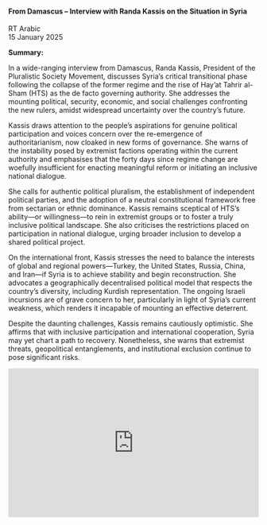 <h4>From Damascus – Interview with Randa Kassis on the Situation in Syria</h4>

RT Arabic  
15 January 2025

<b>Summary:</b>

In a wide-ranging interview from Damascus, Randa Kassis, President of the Pluralistic Society Movement, discusses Syria’s critical transitional phase following the collapse of the former regime and the rise of Hay’at Tahrir al-Sham (HTS) as the de facto governing authority. She addresses the mounting political, security, economic, and social challenges confronting the new rulers, amidst widespread uncertainty over the country’s future.

Kassis draws attention to the people’s aspirations for genuine political participation and voices concern over the re-emergence of authoritarianism, now cloaked in new forms of governance. She warns of the instability posed by extremist factions operating within the current authority and emphasises that the forty days since regime change are woefully insufficient for enacting meaningful reform or initiating an inclusive national dialogue.

She calls for authentic political pluralism, the establishment of independent political parties, and the adoption of a neutral constitutional framework free from sectarian or ethnic dominance. Kassis remains sceptical of HTS’s ability—or willingness—to rein in extremist groups or to foster a truly inclusive political landscape. She also criticises the restrictions placed on participation in national dialogue, urging broader inclusion to develop a shared political project.

On the international front, Kassis stresses the need to balance the interests of global and regional powers—Turkey, the United States, Russia, China, and Iran—if Syria is to achieve stability and begin reconstruction. She advocates a geographically decentralised political model that respects the country’s diversity, including Kurdish representation. The ongoing Israeli incursions are of grave concern to her, particularly in light of Syria’s current weakness, which renders it incapable of mounting an effective deterrent.

Despite the daunting challenges, Kassis remains cautiously optimistic. She affirms that with inclusive participation and international cooperation, Syria may yet chart a path to recovery. Nonetheless, she warns that extremist threats, geopolitical entanglements, and institutional exclusion continue to pose significant risks.

<p></p>
<center>
<div style="display: flex; justify-content: center; position:relative;width: 100%;height: 300px;"><iframe
    src="https://iframe.mediadelivery.net/embed/460223/0f5673e8-2e1f-42b8-aade-a25410a4885a?autoplay=false&loop=false&muted=false&preload=true&responsive=true"
    loading="lazy" style="border:0;height:100%;width: 520px;"
    allow="accelerometer;gyroscope;autoplay;encrypted-media;picture-in-picture;" allowfullscreen="true"></iframe>
</div>
</center>  
<p></p>
